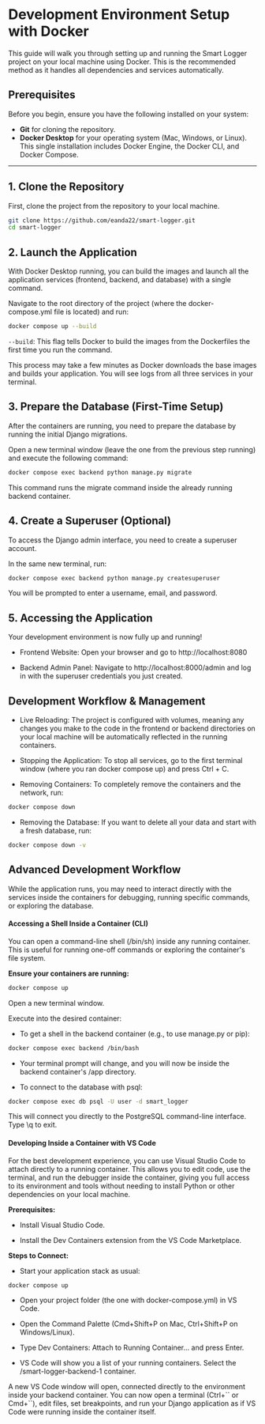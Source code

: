 # Development Environment Setup with Docker

This guide will walk you through setting up and running the Smart Logger project on your local machine using Docker. This is the recommended method as it handles all dependencies and services automatically.

## Prerequisites

Before you begin, ensure you have the following installed on your system:

-   **Git** for cloning the repository.
-   **Docker Desktop** for your operating system (Mac, Windows, or Linux). This single installation includes Docker Engine, the Docker CLI, and Docker Compose.

---

## 1. Clone the Repository

First, clone the project from the repository to your local machine.

```bash
git clone https://github.com/eanda22/smart-logger.git
cd smart-logger
```

## 2. Launch the Application
With Docker Desktop running, you can build the images and launch all the application services (frontend, backend, and database) with a single command.

Navigate to the root directory of the project (where the docker-compose.yml file is located) and run:
```bash
docker compose up --build
```

``--build``: This flag tells Docker to build the images from the Dockerfiles the first time you run the command.

This process may take a few minutes as Docker downloads the base images and builds your application. You will see logs from all three services in your terminal.

## 3. Prepare the Database (First-Time Setup)
After the containers are running, you need to prepare the database by running the initial Django migrations.

Open a new terminal window (leave the one from the previous step running) and execute the following command:
```bash
docker compose exec backend python manage.py migrate
```
This command runs the migrate command inside the already running backend container.


## 4. Create a Superuser (Optional)
To access the Django admin interface, you need to create a superuser account.

In the same new terminal, run:
```bash
docker compose exec backend python manage.py createsuperuser
```
You will be prompted to enter a username, email, and password.

## 5. Accessing the Application
Your development environment is now fully up and running!

- Frontend Website: Open your browser and go to http://localhost:8080

- Backend Admin Panel: Navigate to http://localhost:8000/admin and log in with the superuser credentials you just created.

## Development Workflow & Management

- Live Reloading: The project is configured with volumes, meaning any changes you make to the code in the frontend or backend directories on your local machine will be automatically reflected in the running containers.

- Stopping the Application: To stop all services, go to the first terminal window (where you ran docker compose up) and press Ctrl + C.

- Removing Containers: To completely remove the containers and the network, run:
```bash
docker compose down
```

- Removing the Database: If you want to delete all your data and start with a fresh database, run:
```bash
docker compose down -v
```

## Advanced Development Workflow
While the application runs, you may need to interact directly with the services inside the containers for debugging, running specific commands, or exploring the database.

#### Accessing a Shell Inside a Container (CLI)
You can open a command-line shell (/bin/sh) inside any running container. This is useful for running one-off commands or exploring the container's file system.

**Ensure your containers are running:**
```bash
docker compose up
```
Open a new terminal window.

Execute into the desired container:
- To get a shell in the backend container (e.g., to use manage.py or pip):
```bash
docker compose exec backend /bin/bash
```
- Your terminal prompt will change, and you will now be inside the backend container's /app directory.

- To connect to the database with psql:
```bash
docker compose exec db psql -U user -d smart_logger
```
This will connect you directly to the PostgreSQL command-line interface. Type \q to exit.

#### Developing Inside a Container with VS Code
For the best development experience, you can use Visual Studio Code to attach directly to a running container. This allows you to edit code, use the terminal, and run the debugger inside the container, giving you full access to its environment and tools without needing to install Python or other dependencies on your local machine.

**Prerequisites:**

- Install Visual Studio Code.

- Install the Dev Containers extension from the VS Code Marketplace.

**Steps to Connect:**

- Start your application stack as usual:
```bash
docker compose up
```

- Open your project folder (the one with docker-compose.yml) in VS Code.

- Open the Command Palette (Cmd+Shift+P on Mac, Ctrl+Shift+P on Windows/Linux).

- Type Dev Containers: Attach to Running Container... and press Enter.

- VS Code will show you a list of your running containers. Select the /smart-logger-backend-1 container.

A new VS Code window will open, connected directly to the environment inside your backend container. You can now open a terminal (Ctrl+\`` or Cmd+``), edit files, set breakpoints, and run your Django application as if VS Code were running inside the container itself.
